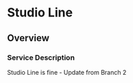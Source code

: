 # Studio Line #

## Overview ##

### Service Description ###
Studio Line is fine - Update from Branch 2
